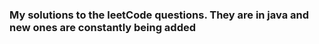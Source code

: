 ### My solutions to the leetCode questions. They are in java and new ones are constantly being added
